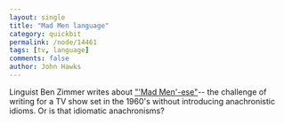 ```yaml
---
layout: single 
title: "Mad Men language" 
category: quickbit
permalink: /node/14461
tags: [tv, language] 
comments: false 
author: John Hawks 
---
```




Linguist Ben Zimmer writes about <a href="http://www.nytimes.com/2010/07/25/magazine/25FOB-onlanguage-t.html">"'Mad Men'-ese"</a>-- the challenge of writing for a TV show set in the 1960's without introducing anachronistic idioms. Or is that idiomatic anachronisms? 

